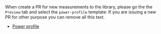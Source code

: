 When create a PR for new measurements to the library, please go the the `Preview` tab and select the `power-profile` template:
If you are issuing a new PR for other purpose you can remove all this text.

* [Power profile](?expand=1&template=power_profile.md)
